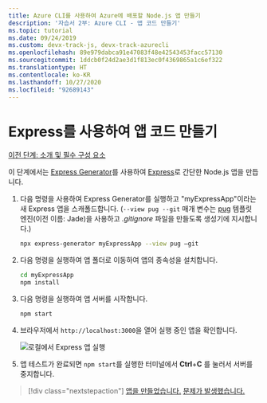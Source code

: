 ```yaml
---
title: Azure CLI를 사용하여 Azure에 배포할 Node.js 앱 만들기
description: '자습서 2부: Azure CLI - 앱 코드 만들기'
ms.topic: tutorial
ms.date: 09/24/2019
ms.custom: devx-track-js, devx-track-azurecli
ms.openlocfilehash: 89e979dabca91e47083f48e42543453facc57130
ms.sourcegitcommit: 1ddcb0f24d2ae3d1f813ec0f4369865a1c6ef322
ms.translationtype: HT
ms.contentlocale: ko-KR
ms.lasthandoff: 10/27/2020
ms.locfileid: "92689143"
---
```

# <a name="create-the-app-code-using-express"></a>Express를 사용하여 앱 코드 만들기

[이전 단계: 소개 및 필수 구성 요소](tutorial-vscode-azure-cli-node-01.md)

이 단계에서는 [Express Generator](https://expressjs.com/en/starter/generator.html)를 사용하여 [Express](https://www.expressjs.com)로 간단한 Node.js 앱을 만듭니다.

1. 다음 명령을 사용하여 Express Generator를 실행하고 "myExpressApp"이라는 새 Express 앱을 스캐폴드합니다. (`--view pug --git` 매개 변수는 [pug](https://pugjs.org/api/getting-started.html) 템플릿 엔진(이전 이름: Jade)을 사용하고 *.gitignore* 파일을 만들도록 생성기에 지시합니다.)

    ```bash
    npx express-generator myExpressApp --view pug –git
    ```

1. 다음 명령을 실행하여 앱 폴더로 이동하여 앱의 종속성을 설치합니다.

    ```bash
    cd myExpressApp
    npm install
    ```

1. 다음 명령을 실행하여 앱 서버를 시작합니다.

    ```bash
    npm start
    ```

1. 브라우저에서 `http://localhost:3000`을 열어 실행 중인 앱을 확인합니다.

    ![로컬에서 Express 앱 실행](media/azure-cli/local-app.png)

1. 앱 테스트가 완료되면 `npm start`를 실행한 터미널에서 **Ctrl**+**C** 를 눌러서 서버를 중지합니다.

> [!div class="nextstepaction"]
> [앱을 만들었습니다.](tutorial-vscode-azure-cli-node-03.md) [문제가 발생했습니다.](https://www.research.net/r/PWZWZ52?tutorial=node-deployment&step=express)
